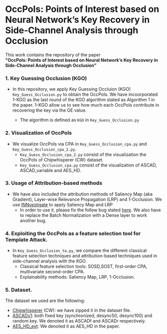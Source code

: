 # OccPoIs: Points of Interest based on Neural Network’s Key Recovery in Side-Channel Analysis through Occlusion

This work contains the repository of the paper <br>
**"OccPoIs: Points of Interest based on Neural Network’s Key Recovery in Side-Channel Analysis through Occlusion"**



### 1. Key Guessing Occlusion (KGO)
- In this repository, we apply Key Guessing Occluion (KGO) `Key_Guess_Occlusion.py` to obtain the OccPoIs.
We have incoorporated 1-KGO as the last round of the KGO algorithm stated as Algorithm 1 in the paper. 
1-KGO allow us to see how much each OccPoIs contribute in recovering the key via the GE value. 

  - The algorithm is defined as `KGO` in  `Key_Guess_Occlusion.py` 



### 2. Visualization of OccPoIs
- We visualize OccPoIs via CPA in `Key_Guess_Occlusion_cpa.py` and `Key_Guess_Occlusion_cpa_2.py`.
  - `Key_Guess_Occlusion_cpa_2.py` consist of the visualization the OccPoIs of Chipwhisperer (CW) dataset.
  - `Key_Guess_Occlusion_cpa.py` consist of the visualization of ASCAD, ASCAD_variable and AES_HD.



### 3. Usage of Attribution-based methods
- We have also included the attribution methods of Saliency Map (aka Gradient), Layer-wise
Relevance Propagation (LRP) and 1-Occlusion. We use [INNvestigate](https://github.com/albermax/innvestigate) to apply Saliency Map and LRP
  - In order to use it, please fix the follow bug stated [here](https://github.com/albermax/innvestigate/issues/177#issuecomment-627918737). We also have to replace the Batch Normalization with a Dense layer to work another bug. 


### 4. Exploiting the OccPoIs as a feature selection tool for Template Attack.
- In `Key_Guess_Occlusion_ta.py`, we compare the different classical feature selection techniques and attribution-based techniques used in side-channel analysis 
with the KGO.
  - Classical feature selection tools: SOSD,SOST, first-order CPA, multivariate second-order CPA.
  - Explainability methods: Saliency Map, LRP, 1-Occlusion.


### 5. Dataset.
The dataset we used are the following: 
  - [Chipwhisperer](https://github.com/newaetech/chipwhisperer-datasets) (CW): we have zipped it in the dataset file.
  - [ASCADv1](https://github.com/ANSSI-FR/ASCAD): both fixed key (synchronized, desync50, desync100) and random key. We denoted it as ASCADf and ASCADr respectively.
  - [AES_HD_ext](http://aisylabdatasets.ewi.tudelft.nl/): We denoted it as AES_HD in the paper.

